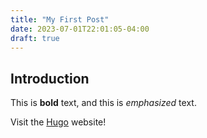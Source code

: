 ```yaml
---
title: "My First Post"
date: 2023-07-01T22:01:05-04:00
draft: true
---
```

## Introduction

This is **bold** text, and this is *emphasized* text.

Visit the [Hugo](https://gohugo.io) website!

